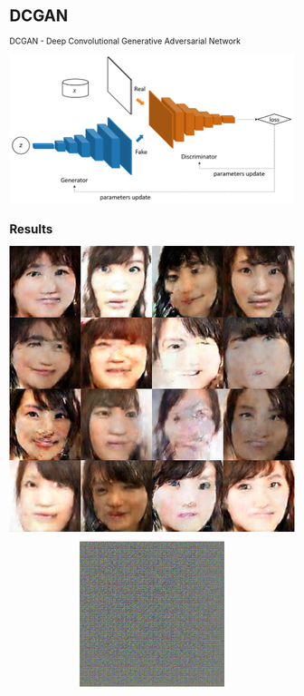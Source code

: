 # DCGAN

DCGAN - Deep Convolutional Generative Adversarial Network

<img src="dcgan.png">

## Results

<p align="center">
  <img src="dcgan_image.png">
</p>

<p align="center">
  <img src="dcgan.gif">
</p>
